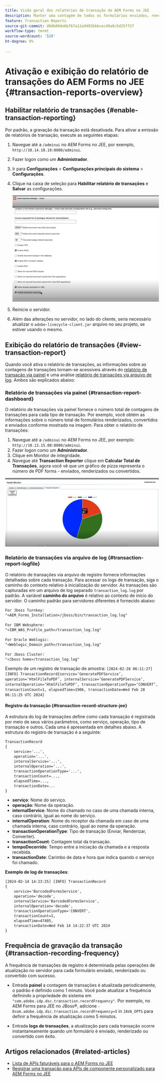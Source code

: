 ```yaml
---
title: Visão geral dos relatórios de transação do AEM Forms no JEE
description: Manter uma contagem de todos os formulários enviados, renderizados, documentos convertidos em um formato para outro e muito mais
feature: Transaction Reports
source-git-commit: d0db00de6b767a12a9492bbbcec49a8c5d25ff27
workflow-type: tm+mt
source-wordcount: '529'
ht-degree: 0%

---
```


# Ativação e exibição do relatório de transações do AEM Forms no JEE {#transaction-reports-overview}

<!--Transaction reports in AEM Forms on JEE let you keep a count of all transactions taken place on your AEM Forms deployment. The objective is to provide information about product usage and helps business stakeholders understand their digital processing volumes. Examples of a transaction include:

* Submission of a document
* Rendition of a document
* Conversion of a document from one file format to another 

For more information on what is considered a transaction, see [Billable APIs](../../forms/using/transaction-reports-billable-apis-jee.md). Transaction log helps you to gain information about the number of documents submitted, rendered, and converted.-->

## Habilitar relatório de transações {#enable-transaction-reporting}

Por padrão, a gravação da transação está desativada. Para ativar a emissão de relatórios de transação, execute as seguintes etapas:

1. Navegue até a `/adminui` no AEM Forms no JEE, por exemplo, `http://10.14.18.10:8080/adminui`.
1. Fazer logon como um **Administrador**.
1. Ir para **Configurações** > **Configurações principais do sistema** > **Configurações**.
1. Clique na caixa de seleção para **Habilitar relatório de transações** e **Salvar** as configurações.

   ![sample-transaction-report-jee](assets/enable-transaction-jee.png)

1. Reinicie o servidor.
1. Além das alterações no servidor, no lado do cliente, seria necessário atualizar o `adobe-livecycle-client.jar` arquivo no seu projeto, se estiver usando o mesmo.

<!--
* You can [enable transaction recording](../../forms/using/viewing-and-understanding-transaction-reports.md#setting-up-transaction-reports) from AEM Web Console. view transaction reports on author, processing, or publish instances. View transaction reports on author or processing instances for an aggregated sum of all transactions. View transaction reports on the publish instances for a count of all transactions that take place only on that publish instance from where the report is run.
-->

<!--Do not author content (Create adaptive forms, interactive communication, themes, and other authoring activities) and process documents (Use workflows, document services, and other processing activities) on the same AEM instance. Keep the transaction recording disabled for AEM Forms servers used to author content. Keep the transaction recording enabled for AEM Forms servers used to process documents.-->

## Exibição do relatório de transações {#view-transaction-report}

Quando você ativa o relatório de transações, as informações sobre as contagens de transações tornam-se acessíveis através do [relatório de transação via painel](#transaction-report-dashboard) e uma análise [relatório de transações via arquivo de log](#transaction-report-logfile). Ambos são explicados abaixo:

### Relatório de transações via painel {#transaction-report-dashboard}

O relatório de transações via painel fornece o número total de contagens de transações para cada tipo de transação. Por exemplo, você obtém as informações sobre o número total de formulários renderizados, convertidos e enviados conforme mostrado na imagem. Para obter o relatório de transações:

1. Navegue até a `/adminui` no AEM Forms no JEE, por exemplo: `http://10.13.15.08:8080/adminui`.
1. Fazer logon como um **Administrador**.
1. Clique em Monitor de integridade.
1. Navegue até **Transaction Reporter** clique em **Calcular Total de Transações**, agora você vê que um gráfico de pizza representa o número de PDF forms - enviados, renderizados ou convertidos.

![sample-transaction-report-jee](assets/transaction-piechart.png)


### Relatório de transações via arquivo de log {#transaction-report-logfile}

O relatório de transações via arquivo de registro fornece informações detalhadas sobre cada transação. Para acessar os logs de transação, siga o caminho do contexto relativo à inicialização do servidor. As transações são capturadas em um arquivo de log separado `transaction_log.log` por padrão. A variável **caminho do arquivo** é relativo ao contexto de início do servidor. O caminho padrão para servidores diferentes é fornecido abaixo:

```
For Jboss Turnkey:
"<AEM_Forms_Installation>/jboss/bin/transaction_log.log"

For IBM Websphere: 
"<IBM_WAS_Profile_path>/transaction_log.log"

For Oracle Weblogic:
"<Weblogic_Domain_path>/transaction_log.log"

For Jboss Cluster:
"<Jboss home>/transaction_log.log"
```

Exemplo de um registro de transação de amostra:
`[2024-02-28 06:11:27] [INFO] TransactionRecord{service=‘GeneratePDFService’, operation=‘HtmlFileToPDF’, internalService=‘GeneratePDFService’, internalOperation=‘HtmlFileToPDF’, transactionOperationType=‘CONVERT’, transactionCount=1, elapsedTime=1906, transactionDate=Wed Feb 28 06:11:25 UTC 2024}`

#### Registro da transação {#transaction-record-structure-jee}

A estrutura do log de transações define como cada transação é registrada por meio de seus vários parâmetros, como serviço, operação, tipo de transação e outros. Cada uma é apresentada em detalhes abaixo. A estrutura do registro de transação é a seguinte:

```
TransactionRecord
{
    service='...', 
    operation='...', 
    internalService='...', 
    internalOperation='...', 
    transactionOperationType='...', 
    transactionCount=..., 
    elapsedTime=..., 
    transactionDate=...
}
```

* **serviço**: Nome do serviço.
* **operação**: Nome da operação.
* **internalService**: Nome do chamado no caso de uma chamada interna, caso contrário, igual ao nome do serviço.
* **internalOperation**: Nome do receptor da chamada em caso de uma chamada interna, caso contrário, igual ao nome da operação.
* **transactionOperationType**: Tipo de transação (Enviar, Renderizar, Converter).
* **transactionCount**: Contagem total da transação.
* **tempoDecorrido**: Tempo entre a iniciação da chamada e a resposta recebida.
* **transactionDate**: Carimbo de data e hora que indica quando o serviço foi chamado.

**Exemplo de log de transações**:

```
[2024-02-14 14:23:25] [INFO] TransactionRecord
{
    service='BarcodedFormsService', 
    operation='decode', 
    internalService='BarcodedFormsService', 
    internalOperation='decode', 
    transactionOperationType='CONVERT', 
    transactionCount=1, 
    elapsedTime=47405, 
    transactionDate=Wed Feb 14 14:22:37 UTC 2024
}
```

## Frequência de gravação da transação {#transaction-recording-frequency}

<!--Transaction persistence involves updating the total transaction count for SUBMIT, CONVERT, and RENDER operations on the server periodically: -->

A frequência de transações de registro é determinada pelas operações de atualização no servidor para cada formulário enviado, renderizado ou convertido com sucesso.

* Entrada **painel** a contagem de transações é atualizada periodicamente, o padrão é definido como 1 minuto. Você pode atualizar a frequência definindo a propriedade do sistema em `"com.adobe.idp.dsc.transaction.recordFrequency"`. Por exemplo, no AEM Forms para JEE no JBoss®, adicione `-Dcom.adobe.idp.dsc.transaction.recordFrequency=5` in `JAVA_OPTS` para definir a frequência de atualização como 5 minutos.

* Entrada **logs de transações**, a atualização para cada transação ocorre instantaneamente quando um formulário é enviado, renderizado ou convertido com êxito.

<!-- A transaction remains in the buffer for a specified period (Flush Buffer time + Reverse replication time). By default, it takes approximately 90 seconds for the transaction count to reflect in the transaction report.

Actions like submitting a PDF Form, using Agent UI to preview an interactive communication, or using non-standard form submission methods are not accounted as transactions. AEM Forms provides an API to record such transactions. Call the API from your custom implementations to record a transaction.

## Supported Topology {#supported-topology}

Transaction reports are available only on AEM Forms on OSGi environment. It supports author-publish, author-processing-publish, and only processing topologies. For example, topologies, see [Architecture and deployment topologies for AEM Forms](../../forms/using/transaction-reports-overview.md).

The transaction count is reverse replicated from publish instances to author or processing instances. An indicative author-publish topology is displayed below:

![simple-author-publish-topology](assets/simple-author-publish-topology.png)

>[!NOTE]
>
>AEM Forms transaction reports does not support topologies that contain only publish instances.

### Guidelines for using transaction reports {#guidelines-for-using-transaction-reports}

* Disable transaction reports on all author instances as reports on author instances includes transactions registered during authoring activities.
* Enable the **Show transactions from publish only** option on the author instance to view cumulative transactions from all publish instances. You can also view transaction reports on each publish instance for actual transactions on that particular publish instance only.
* Do not use author instances to run workflows and process documents.
* Before using transaction reporting, if you are have a toplogy with publish servers, ensure that the reverse replication is enabled for all the publish instances.
* Transaction data is reverse-replicated from a publish instance to only corresponding author or processing instance. The author or processing instance cannot further replicate data to another instance. For example, if you have author-processing-publish topology, aggregated transaction data is replicated only to the processing instance.-->

## Artigos relacionados {#related-articles}

* [Lista de APIs faturáveis para o AEM Forms no JEE](../../forms/using/transaction-reports-billable-apis-jee.md)
* [Registrar uma transação para APIs de componente personalizado para AEM Forms no JEE](/help/forms/using/record-transaction-custom-component-jee.md)
